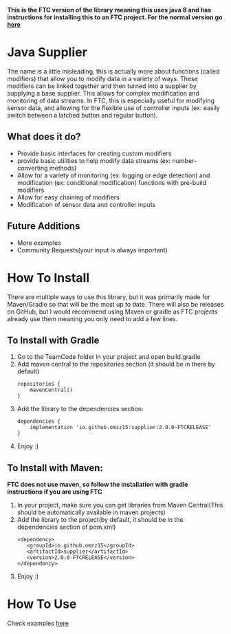 **This is the FTC version of the library meaning this uses java 8 and has instructions for installing this to an FTC project. For the normal version go [here](https://github.com/omzz15/Supplier)**

# Java Supplier
The name is a little misleading, this is actually more about functions (called modifiers) that allow you to modify data in a variety of ways. These modifiers can be linked together and then turned into a supplier by supplying a base supplier. This allows for complex modification and monitoring of data streams. In FTC, this is especially useful for modifying sensor data, and allowing for the flexible use of controller inputs (ex: easily switch between a latched button and regular button). 

## What does it do?
- Provide basic interfaces for creating custom modifiers
- provide basic utilities to help modify data streams (ex: number-converting methods)
- Allow for a variety of monitoring (ex: logging or edge detection) and modification (ex: conditional modification) functions with pre-build modifiers
- Allow for easy chaining of modifiers
- Modification of sensor data and controller inputs

## Future Additions
- More examples
- Community Requests(your input is always important)

# How To Install
There are multiple ways to use this library, but it was primarily made for Maven/Gradle so that will be the most up to date. There will also be releases on GitHub, but I would recommend using Maven or gradle as FTC projects already use them meaning you only need to add a few lines.

## To Install with Gradle
1. Go to the TeamCode folder in your project and open build.gradle 
2. Add maven central to the repositories section (it should be in there by default)
    ```
    repositories {
        mavenCentral()
    }
    ```
3. Add the library to the dependencies section:
    ```
    dependencies {
        implementation 'io.github.omzz15:supplier:2.0.0-FTCRELEASE'
    }
    ```
4. Enjoy :)

## To Install with Maven:
**FTC does not use maven, so follow the installation with gradle instructions if you are using FTC**
1. In your project, make sure you can get libraries from Maven Central(This should be automatically available in maven projects)
2. Add the library to the project(by default, it should be in the dependencies section of pom.xml)
   ```
   <dependency>
      <groupId>io.github.omzz15</groupId>
      <artifactId>supplier</artifactId>
      <version>2.0.0-FTCRELEASE</version>
   </dependency>
   ```
3. Enjoy :)

# How To Use
Check examples [here](./src/test/java/examples)
